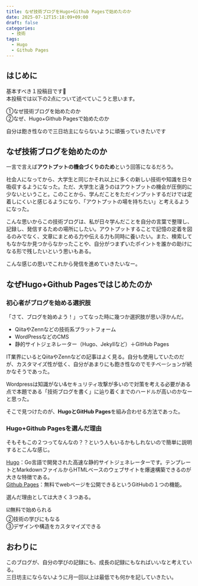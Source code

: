 ```yaml
---
title: なぜ技術ブログをHugo+Github Pagesで始めたのか
date: 2025-07-12T15:18:09+09:00
draft: false
categories:
  - 技術
tags:
  - Hugo
  - Github Pages
---
```


## はじめに
基本すべき１投稿目です👏  
本投稿では以下の2点について述べていこうと思います。  

①なぜ技術ブログを始めたのか   
②なぜ、Hugo+Github Pagesで始めたのか  

自分は飽き性なので三日坊主にならないように頑張っていきたいです

## なぜ技術ブログを始めたのか
一言で言えば**アウトプットの機会づくりのため**という回答になるだろう。  

社会人になってから、大学生と同じかそれ以上に多くの新しい技術や知識を日々吸収するようになった。ただ、大学生と違うのはアウトプットの機会が圧倒的に少ないということ。このことから、学んだことをただインプットするだけでは定着しにくいと感じるようになり、「アウトプットの場を持ちたい」と考えるようになった。  

こんな思いからこの技術ブログは、私が日々学んだことを自分の言葉で整理し、記録し、発信するための場所にしたい。アウトプットすることで記憶の定着を図るのみでなく、文章にまとめる力や伝える力も同時に養いたい。また、検索してもなかなか見つからなかったことや、自分がつまずいたポイントを誰かの助けになる形で残したいという思いもある。  

こんな感じの思いでこれから発信を進めていきたいなー。  

## なぜHugo+Github Pagesではじめたのか
### 初心者がブログを始める選択肢
「さて、ブログを始めよう！」ってなった時に幾つか選択肢が思い浮かんだ。

- QiitaやZennなどの技術系プラットフォーム
- WordPressなどのCMS
- 静的サイトジェネレーター（Hugo、Jekyllなど）＋GitHub Pages

IT業界にいるとQiitaやZennなどの記事はよく見る。自分も使用していたのだが、カスタマイズ性が低く、自分があまりにも飽き性なのでモチベーションが続かなそうであった。  

Wordpressは知識がない&セキュリティ攻撃が多いので対策を考える必要がある点で本題である「技術ブログを書く」に辿り着くまでのハードルが高いのかなーと思った。  

そこで見つけたのが、**HugoとGitHub Pages**を組み合わせる方法であった。

### Hugo+Github Pagesを選んだ理由
そもそもこの２つってなんなの？？という人もいるかもしれないので簡単に説明するとこんな感じ。 

[Hugo](https://gohugo.io/)：Go言語で開発された高速な静的サイトジェネレーターです。テンプレートとMarkdownファイルからHTMLベースのウェブサイトを爆速構築できるのが大きな特徴である。  
[Github Pages](https://docs.github.com/ja/pages/getting-started-with-github-pages/creating-a-github-pages-site)：無料でwebページを公開できるというGitHubの１つの機能。  

選んだ理由としては大きく３つある。  

☑️無料で始められる  
②技術の学びにもなる  
③デザインや構造をカスタマイズできる  

## おわりに
このブログが、自分の学びの記録にも、成長の記録にもなればいいなと考えている。  
三日坊主にならないように月一回以上は最低でも何かを記していきたい。

